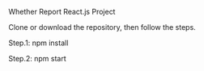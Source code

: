 Whether Report React.js Project

Clone or download the repository, then follow the steps.

Step.1: npm install

Step.2: npm start
